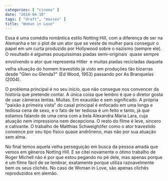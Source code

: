 ```yaml
---
categories: [ "cinema" ]
date: "2014-04-18"
tags: [ "draft", "movies" ]
title: "Woman in Love"
---
```

Essa é uma comédia romântica estilo Notting Hill, com a diferença
de ser na Alemanha e ter o plot de um ator que se veste de mulher para
conseguir o papel em um curta produzido por Hollywood sobre o nazismo
(sempre ele). O resultado é algumas pouquíssimas piadas semi-originais
 quase sempre envolvendo o ator que representa Hitler  e muitas
piadas recicladas daquela velha situação do homem travestido já visto
em produções tão bizarras desde "Glen ou Glenda?" (Ed Wood, 1953)
passando por As Branquelas (2004).

O problema principal é no seu início, que não consegue nos convencer da
história que pretende contar. A única coisa que lembro é que o diretor
gosta de usar câmeras lentas. Muitas. Em exaustão e sem significado. A
própria "paixão à primeira vista" do casal principal é enfocado em
uma longa e tediosa cena de sexo, e o fato de ter tediosa é um feito e
tanto, já que estamos falando de uma cena com a bela Alexandra Maria
Lara, cuja atuação nem impressiona nem decepciona. O resto do filme
é leve, sincero e cativante. O trabalho de Matthias Schweighöfer como
o ator travestido convence por seu tipo físico quase andrôneno, mas
não por sua atuação sem alma.

No final temos aquela velha perseguição em busca da pessoa amada
que vemos em gêneros Notting Hill. E se citei novamente o ótimo
trabalho de Roger Michell não é por que estou pegando no pé dele,
mas apenas porque é um filme fácil de se lembrar, exatamente porque
utiliza razoavelmente bem os seus clichês. No caso de Woman in Love,
são apenas clichês reproduzidos em alemão.
